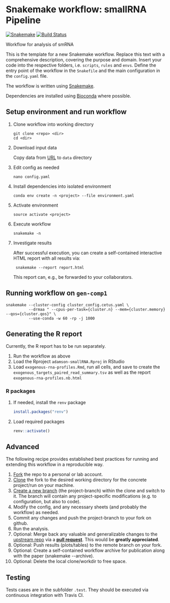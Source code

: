 # Snakemake workflow: smallRNA Pipeline

[![Snakemake](https://img.shields.io/badge/snakemake-≥6.6.1-brightgreen.svg)](https://snakemake.bitbucket.io)
[![Build Status](https://travis-ci.org/troycomi/adamson_smRNA.svg?branch=master)](https://travis-ci.org/snakemake-workflows/adamson_smRNA)

Workflow for analysis of smRNA

This is the template for a new Snakemake workflow. Replace this text with a comprehensive description, covering the purpose and domain.
Insert your code into the respective folders, i.e. `scripts`, `rules` and `envs`. Define the entry point of the workflow in the `Snakefile` and the main configuration in the `config.yaml` file.

The workflow is written using [Snakemake](https://snakemake.readthedocs.io/).

Dependencies are installed using [Bioconda](https://bioconda.github.io/) where possible.

## Setup environment and run workflow

1.  Clone workflow into working directory

    ```
    git clone <repo> <dir>
    cd <dir>
    ```

2.  Download input data

    Copy data from [URL]() to `data` directory

3.  Edit config as needed

    ```
    nano config.yaml
    ```

4.  Install dependencies into isolated environment

    ```
    conda env create -n <project> --file environment.yaml
    ```

5.  Activate environment

    ```
    source activate <project>
    ```

6.  Execute workflow

    ```
    snakemake -n
    ```

7. Investigate results

    After successful execution, you can create a self-contained interactive HTML report with all results via:

        snakemake --report report.html

    This report can, e.g., be forwarded to your collaborators.


## Running workflow on `gen-comp1`

```
snakemake --cluster-config cluster_config.cetus.yaml \
          --drmaa " --cpus-per-task={cluster.n} --mem={cluster.memory} --qos={cluster.qos}" \
          --use-conda -w 60 -rp -j 1000
```

## Generating the R report

Currently, the R report has to be run separately.

1. Run the workflow as above
2. Load the Rproject `adamson-smallRNA.Rproj` in RStudio
3. Load `exogenous-rna-profiles.Rmd`, run all cells, and save to create the `exogenous_targets_paired_read_summary.tsv` as well as the report `exogenous-rna-profiles.nb.html`

### R packages

1. If needed, install the `renv` package
    ```r
    install.packages("renv")
    ```
2. Load required packages
    ```r
    renv::activate()
    ```

## Advanced

The following recipe provides established best practices for running and extending this workflow in a reproducible way.

1. [Fork](https://help.github.com/en/articles/fork-a-repo) the repo to a personal or lab account.
2. [Clone](https://help.github.com/en/articles/cloning-a-repository) the fork to the desired working directory for the concrete project/run on your machine.
3. [Create a new branch](https://git-scm.com/docs/gittutorial#_managing_branches) (the project-branch) within the clone and switch to it. The branch will contain any project-specific modifications (e.g. to configuration, but also to code).
4. Modify the config, and any necessary sheets (and probably the workflow) as needed.
5. Commit any changes and push the project-branch to your fork on github.
6. Run the analysis.
7. Optional: Merge back any valuable and generalizable changes to the [upstream repo](https://github.com/troycomi/adamson_smRNA) via a [**pull request**](https://help.github.com/en/articles/creating-a-pull-request). This would be **greatly appreciated**.
8. Optional: Push results (plots/tables) to the remote branch on your fork.
9. Optional: Create a self-contained workflow archive for publication along with the paper (snakemake --archive).
10. Optional: Delete the local clone/workdir to free space.

## Testing

Tests cases are in the subfolder `.test`. They should be executed via continuous integration with Travis CI.

